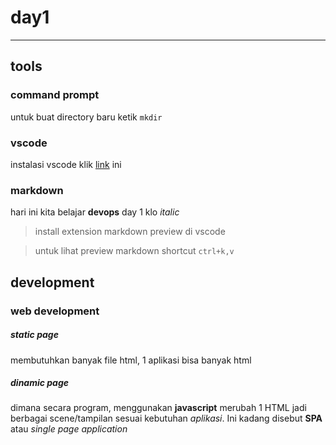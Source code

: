 # day1

---

## tools

### command prompt

untuk buat directory baru ketik `mkdir`

### vscode

instalasi vscode klik [link](https://code.visualstudio.com/Download) ini

### markdown

hari ini kita belajar **devops** day 1
klo _italic_

> install extension markdown preview di vscode

> untuk lihat preview markdown shortcut `ctrl+k,v`

## development

### web development

##### static page

membutuhkan banyak file html, 1 aplikasi bisa banyak html

##### dinamic page

dimana secara program, menggunakan **javascript** merubah 1 HTML jadi berbagai scene/tampilan sesuai kebutuhan _aplikasi_. Ini kadang disebut **SPA** atau _single page application_
